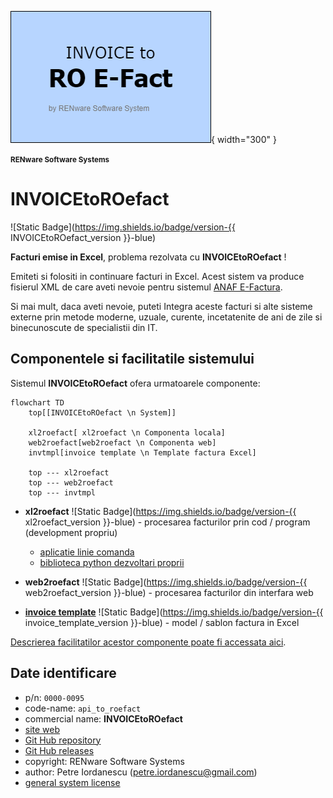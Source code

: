 ![api_to_roefact_logo](doc_src/pictures/api_to_roefact_logo.png){ width="300" }

<small>**RENware Software Systems**</small>



# INVOICEtoROefact

![Static Badge](https://img.shields.io/badge/version-{{ INVOICEtoROefact_version }}-blue)

**Facturi emise in Excel**, problema rezolvata cu **INVOICEtoROefact** !

Emiteti si folositi in continuare facturi in Excel. Acest sistem va produce fisierul XML de care aveti nevoie pentru sistemul [ANAF E-Factura](https://www.anaf.ro/anaf/internet/ANAF/despre_anaf/strategii_anaf/proiecte_digitalizare/e.factura).

Si mai mult, daca aveti nevoie, puteti Integra aceste facturi si alte sisteme externe prin metode moderne, uzuale, curente, incetatenite de ani de zile si binecunoscute de specialistii din IT.




## Componentele si facilitatile sistemului

Sistemul **INVOICEtoROefact** ofera urmatoarele componente:

```mermaid
flowchart TD
    top[[INVOICEtoROefact \n System]]

    xl2roefact[ xl2roefact \n Componenta locala]
    web2roefact[web2roefact \n Componenta web]
    invtmpl[invoice template \n Template factura Excel]

    top --- xl2roefact
    top --- web2roefact
    top --- invtmpl
```

* __xl2roefact__ ![Static Badge](https://img.shields.io/badge/version-{{ xl2roefact_version }}-blue) - procesarea facturilor prin cod / program (development propriu)
    * [aplicatie linie comanda](./xl2roefact/README.md)
    * [biblioteca python dezvoltari proprii](xl2roefact/doc/README_xl2roefact_library.md)

* __web2roefact__ ![Static Badge](https://img.shields.io/badge/version-{{ web2roefact_version }}-blue) - procesarea facturilor din interfara web  <!--#TODO link tbd -->

* __[invoice template](./excel_invoice_template/README.md)__ ![Static Badge](https://img.shields.io/badge/version-{{ invoice_template_version }}-blue) - model / sablon factura in Excel

[Descrierea facilitatilor acestor componente poate fi accessata aici](./doc_src/810-DSGN/810.05a-system_components.md).








## Date identificare

* p/n: `0000-0095`
* code-name: `api_to_roefact`
* commercial name: **INVOICEtoROefact**
* [site web](https://invoicetoroefact.renware.eu/)
* [Git Hub repository](https://github.com/petre-renware/api_to_roefact)
* [Git Hub releases](https://github.com/petre-renware/api_to_roefact/releases)
* copyright: RENware Software Systems
* author: Petre Iordanescu (petre.iordanescu@gmail.com)
* [general system license](./LICENSE.md "download")







